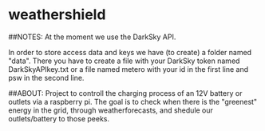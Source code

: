 # weathershield

##NOTES:
At the moment we use the DarkSky API.

In order to store access data and keys we have (to create) a folder named "data". 
There you have to create a file with your DarkSky token named DarkSkyAPIkey.txt
or a file named metero with your id in the first line and psw in the second line. 


##ABOUT:
Project to controll the charging process of an 12V battery or outlets via a raspberry pi. 
The goal is to check when there is the "greenest" energy in the grid, through weatherforecasts, and shedule our outlets/battery to those peeks.
